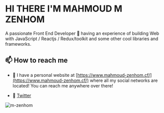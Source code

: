 # HI THERE I'M MAHMOUD M ZENHOM

A passionate Front End Developer 🚀 having an experience of building Web with JavaScript / Reactjs / Redux/toolkit and some other cool libraries and frameworks.

## 📫 How to reach me

- 🔗 I have a personal website at [https://www.mahmoud-zenhom.cf/](https://www.mahmoud-zenhom.cf/) where all my social networks are located! You can reach me anywhere over there!

- 💬 [Twitter](https://twitter.com/MAD_ZENHOM)

<p align="left"> <img src="https://komarev.com/ghpvc/?username=m-zenhom&label=Profile%20views&color=0e75b6&style=flat" alt="m-zenhom" /> </p>
